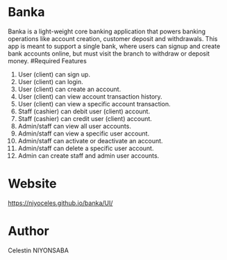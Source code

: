 # Banka
Banka is a light-weight core banking application that powers banking operations like account creation, customer deposit and withdrawals. This app is meant to support a single bank, where users can signup and create bank accounts online, but must visit the branch to withdraw or deposit money.
#Required Features
1. User (client) can sign up.
2. User (client) can login.
3. User (client) can create an account.
4. User (client) can view account transaction history.
5. User (client) can view a specific account transaction.
6. Staff (cashier) can debit user (client) account.
7. Staff (cashier) can credit user (client) account.
8. Admin/staff can view all user accounts.
9. Admin/staff can view a specific user account.
10. Admin/staff can activate or deactivate an account.
11. Admin/staff can delete a specific user account.
12. Admin can create staff and admin user accounts.

# Website
https://niyoceles.github.io/banka/UI/

# Author
Celestin NIYONSABA

